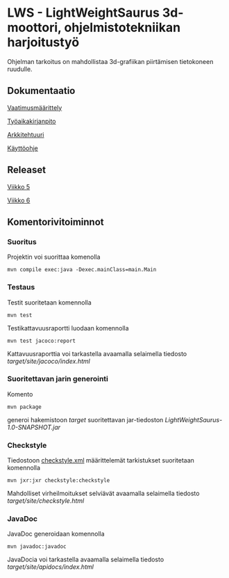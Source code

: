 
# LWS - LightWeightSaurus 3d-moottori, ohjelmistotekniikan harjoitustyö

Ohjelman tarkoitus on mahdollistaa 3d-grafiikan piirtämisen tietokoneen ruudulle. 

## Dokumentaatio

[Vaatimusmäärittely](https://github.com/brontto/ot-LightWeightSaurus/blob/master/dokumentaatio/vaatimusmaarittely.md)

[Työaikakirjanpito](https://github.com/brontto/ot-LightWeightSaurus/blob/master/dokumentaatio/tuntikirjanpito.md)

[Arkkitehtuuri](https://github.com/brontto/ot-LightWeightSaurus/blob/master/dokumentaatio/arkkitehtuuri.md)

[Käyttöohje](https://github.com/brontto/ot-LightWeightSaurus/blob/master/dokumentaatio/kayttoohje.md)

## Releaset

[Viikko 5](https://github.com/brontto/ot-LightWeightSaurus/releases/tag/viikko5)

[Viikko 6](https://github.com/brontto/ot-LightWeightSaurus/releases/tag/0.2)


## Komentorivitoiminnot

### Suoritus 

Projektin voi suorittaa komenolla

```
mvn compile exec:java -Dexec.mainClass=main.Main
```

### Testaus

Testit suoritetaan komennolla

```
mvn test
```

Testikattavuusraportti luodaan komennolla

```
mvn test jacoco:report
```

Kattavuusraporttia voi tarkastella avaamalla selaimella tiedosto _target/site/jacoco/index.html_

### Suoritettavan jarin generointi

Komento

```
mvn package
```

generoi hakemistoon _target_ suoritettavan jar-tiedoston _LightWeightSaurus-1.0-SNAPSHOT.jar_

### Checkstyle

Tiedostoon [checkstyle.xml](https://github.com/brontto/ot-LightWeightSaurus/blob/master/LightWeightSaurus/checkstyle.xml) määrittelemät tarkistukset suoritetaan komennolla

```
mvn jxr:jxr checkstyle:checkstyle
```

Mahdolliset virheilmoitukset selviävät avaamalla selaimella tiedosto _target/site/checkstyle.html_

### JavaDoc

JavaDoc generoidaan komennolla

```
mvn javadoc:javadoc
```

JavaDocia voi tarkastella avaamalla selaimella tiedosto _target/site/apidocs/index.html_
